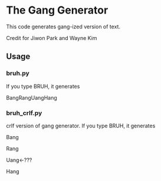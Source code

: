 # The Gang Generator

This code generates gang-ized version of text.

Credit for Jiwon Park and Wayne Kim

## Usage

### bruh.py

If you type BRUH, it generates

BangRangUangHang

### bruh_crlf.py

crlf version of gang generator. If you type BRUH, it generates

Bang

Rang

Uang<-???

Hang
